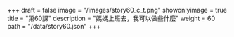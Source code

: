 +++
draft = false 
image = "/images/story60_c_t.png" 
showonlyimage = true 
title = "第60課" 
description = "媽媽上班去，我可以做些什麼" 
weight = 60 
path = "/data/story60.json" 
+++

